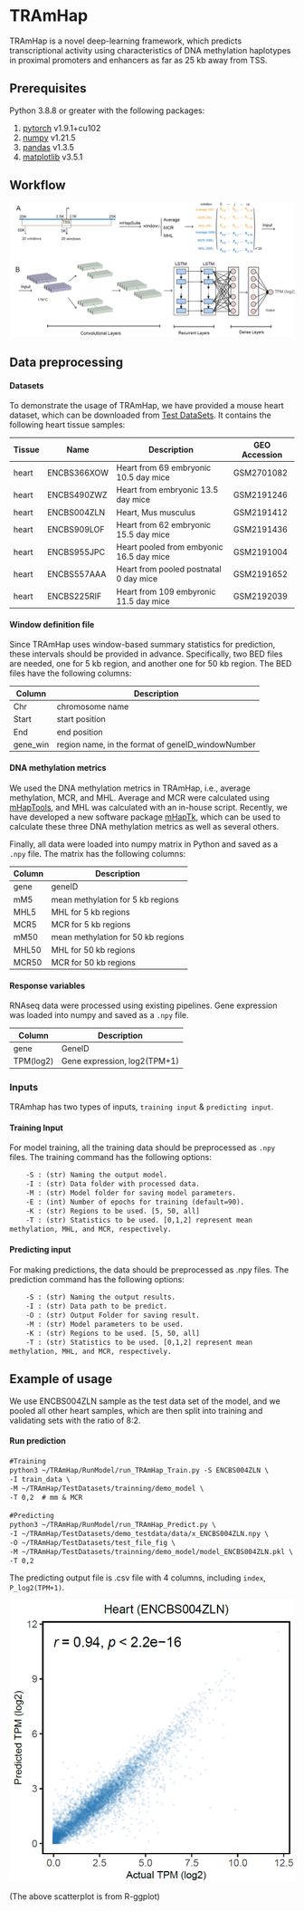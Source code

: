 # TRAmHap


TRAmHap is a novel deep-learning framework, which predicts transcriptional activity using characteristics of DNA methylation haplotypes in proximal promoters and enhancers as far as 25 kb away from TSS.

## Prerequisites

Python 3.8.8 or greater with the following packages:

1. [pytorch](https://pytorch.org/) v1.9.1+cu102
2. [numpy](https://numpy.org/) v1.21.5
3. [pandas](https://pandas.pydata.org/) v1.3.5
4. [matplotlib](https://matplotlib.org/) v3.5.1

## Workflow

![workflow](Figure-model.png)



## Data preprocessing

#### Datasets

To demonstrate the usage of TRAmHap, we have provided a mouse heart dataset, which can be downloaded from [Test DataSets](https://github.com/SQ-Gao/TRAmHap/tree/main/TestDatasets).
It contains the following heart tissue samples:

| Tissue | Name        | Description                              | GEO Accession |
| ------ | ----------- | ---------------------------------------- | ------------- |
| heart  | ENCBS366XOW | Heart from 69 embryonic 10.5 day mice    | GSM2701082    |
| heart  | ENCBS490ZWZ | Heart from embryonic 13.5 day mice       | GSM2191246    |
| heart  | ENCBS004ZLN | Heart, Mus musculus                      | GSM2191412    |
| heart  | ENCBS909LOF | Heart from 62 embryonic 15.5 day mice    | GSM2191436    |
| heart  | ENCBS955JPC | Heart pooled from embyonic 16.5 day mice | GSM2191004    |
| heart  | ENCBS557AAA | Heart from pooled postnatal 0 day mice   | GSM2191652    |
| heart  | ENCBS225RIF | Heart from 109 embyronic 11.5 day mice   | GSM2192039    |



#### Window definition file

Since TRAmHap uses window-based summary statistics for prediction, these intervals should be provided in advance. Specifically, two BED files are needed, one for 5 kb region,  and another one for 50 kb region. The BED files have the following columns: 

| Column   | Description                                       |
| -------- | ------------------------------------------------- |
| Chr      | chromosome name                                   |
| Start    | start position                                    |
| End      | end position                                      |
| gene_win | region name, in the format of geneID_windowNumber |


#### DNA methylation metrics
We used the DNA methylation metrics in TRAmHap, i.e., average methylation, MCR, and MHL. Average and MCR were calculated using [mHapTools](https://jiantaoshi.github.io/mHap/index.html), and MHL was calculated with an in-house script. Recently, we have developed a new software package [mHapTk](https://github.com/yoyoong/mHapSuite/), which can be used to calculate these three DNA methylation metrics as well as several others.

Finally, all data were loaded into numpy matrix in Python and saved as a `.npy` file. The matrix has the following columns:

| Column | Description                                      |
| ------ | ------------------------------------------------ |
| gene   | geneID                                           |
| mM5    | mean methylation for 5 kb regions                |
| MHL5   | MHL for 5 kb regions                             |
| MCR5   | MCR for 5 kb regions                             |
| mM50   | mean methylation for 50 kb regions               |
| MHL50  | MHL for 50 kb regions                            |
| MCR50  | MCR for 50 kb regions                            |

#### Response variables

RNAseq data were processed using existing pipelines. Gene expression was loaded into numpy and saved as a `.npy` file.

| Column    | Description                  |
| --------- | ---------------------------- |
| gene      | GeneID                       |
| TPM(log2) | Gene expression, log2(TPM+1) |

### Inputs

TRAmhap has two types of inputs, `training input` & `predicting input`.


#### Training Input

For model training, all the training data should be preprocessed as `.npy` files. The training command has the following options:

        -S : (str) Naming the output model.
        -I : (str) Data folder with processed data.
        -M : (str) Model folder for saving model parameters.
        -E : (int) Number of epochs for training (default=90).
        -K : (str) Regions to be used. [5, 50, all]
        -T : (str) Statistics to be used. [0,1,2] represent mean methylation, MHL, and MCR, respectively.



#### Predicting input

For making predictions, the data should be preprocessed as .npy files. The prediction command has the following options:

        -S : (str) Naming the output results.
        -I : (str) Data path to be predict.
        -O : (str) Output Folder for saving result.
        -M : (str) Model parameters to be used.
        -K : (str) Regions to be used. [5, 50, all]
        -T : (str) Statistics to be used. [0,1,2] represent mean methylation, MHL, and MCR, respectively.



## Example of usage

We use ENCBS004ZLN sample as the test data set of the model, and we pooled all other heart samples, which are then split into training and validating sets with the ratio of 8:2.

#### Run prediction

```shell
#Training
python3 ~/TRAmHap/RunModel/run_TRAmHap_Train.py -S ENCBS004ZLN \
-I train_data \
-M ~/TRAmHap/TestDatasets/trainning/demo_model \
-T 0,2  # mm & MCR

#Predicting
python3 ~/TRAmHap/RunModel/run_TRAmHap_Predict.py \
-I ~/TRAmHap/TestDatasets/demo_testdata/data/x_ENCBS004ZLN.npy \
-O ~/TRAmHap/TestDatasets/test_file_fig \
-M ~/TRAmHap/TestDatasets/trainning/demo_model/model_ENCBS004ZLN.pkl \
-T 0,2
```

The predicting output file is .csv file with 4 columns, including `index`, `P_log2(TPM+1)`.

![ENCBS004ZLN](Heart_Sample.png)

(The above scatterplot is from R-ggplot)
